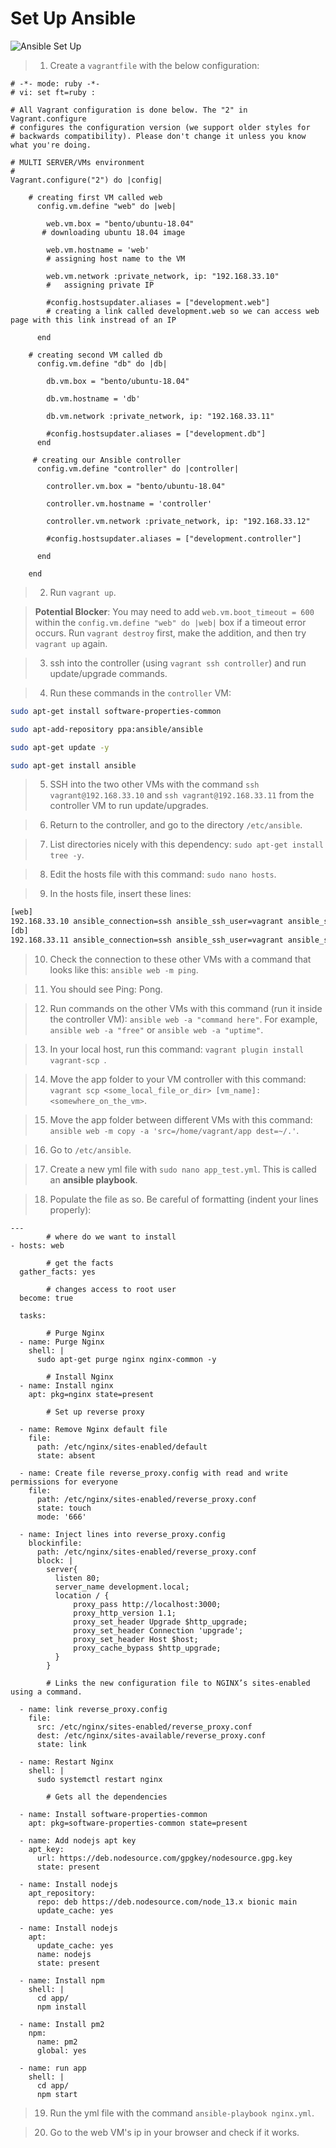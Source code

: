 # Set Up Ansible

![Ansible Set Up](../diagrams/Ansible_vagrant.png)

>1. Create a `vagrantfile` with the below configuration:

```vagrant
# -*- mode: ruby -*-
# vi: set ft=ruby :

# All Vagrant configuration is done below. The "2" in Vagrant.configure
# configures the configuration version (we support older styles for
# backwards compatibility). Please don't change it unless you know what you're doing.

# MULTI SERVER/VMs environment 
#
Vagrant.configure("2") do |config|

    # creating first VM called web  
      config.vm.define "web" do |web|
        
        web.vm.box = "bento/ubuntu-18.04"
       # downloading ubuntu 18.04 image
    
        web.vm.hostname = 'web'
        # assigning host name to the VM
        
        web.vm.network :private_network, ip: "192.168.33.10"
        #   assigning private IP
        
        #config.hostsupdater.aliases = ["development.web"]
        # creating a link called development.web so we can access web page with this link instread of an IP   
            
      end
      
    # creating second VM called db
      config.vm.define "db" do |db|
        
        db.vm.box = "bento/ubuntu-18.04"
        
        db.vm.hostname = 'db'
        
        db.vm.network :private_network, ip: "192.168.33.11"
        
        #config.hostsupdater.aliases = ["development.db"]     
      end
    
     # creating our Ansible controller
      config.vm.define "controller" do |controller|
        
        controller.vm.box = "bento/ubuntu-18.04"
        
        controller.vm.hostname = 'controller'
        
        controller.vm.network :private_network, ip: "192.168.33.12"
        
        #config.hostsupdater.aliases = ["development.controller"] 
        
      end
    
    end
```
> 2. Run `vagrant up`.

> __Potential Blocker__: You may need to add `web.vm.boot_timeout = 600` within the `config.vm.define "web" do |web|` box if a timeout error occurs. Run `vagrant destroy` first, make the addition, and then try `vagrant up` again.

> 3. ssh into the controller (using `vagrant ssh controller`) and run update/upgrade commands.

> 4. Run these commands in the `controller` VM:
```bash
sudo apt-get install software-properties-common
```
```bash
sudo apt-add-repository ppa:ansible/ansible
```
```bash
sudo apt-get update -y
```
```bash
sudo apt-get install ansible
```
> 5. SSH into the two other VMs with the command `ssh vagrant@192.168.33.10` and `ssh vagrant@192.168.33.11` from the controller VM to run update/upgrades.

> 6. Return to the controller, and go to the directory `/etc/ansible`.

> 7. List directories nicely with this dependency: `sudo apt-get install tree -y`.

> 8. Edit the hosts file with this command: `sudo nano hosts`.

> 9. In the hosts file, insert these lines:
```bash
[web]
192.168.33.10 ansible_connection=ssh ansible_ssh_user=vagrant ansible_ssh_pass=vagrant
[db]
192.168.33.11 ansible_connection=ssh ansible_ssh_user=vagrant ansible_ssh_pass=vagrant
```
> 10. Check the connection to these other VMs with a command that looks like this: `ansible web -m ping`.

> 11. You should see Ping: Pong.

> 12. Run commands on the other VMs with this command (run it inside the controller VM): `ansible web -a "command here"`. For example, `ansible web -a "free"` or `ansible web -a "uptime"`. 

> 13. In your local host, run this command: `vagrant plugin install vagrant-scp
`.

> 14. Move the app folder to your VM controller with this command: `vagrant scp <some_local_file_or_dir> [vm_name]:<somewhere_on_the_vm>`. 

> 15. Move the app folder between different VMs with this command: `ansible web -m copy -a 'src=/home/vagrant/app dest=~/.'`. 

> 16. Go to `/etc/ansible`.

> 17. Create a new yml file with `sudo nano app_test.yml`. This is called an __ansible playbook__.

> 18. Populate the file as so. Be careful of formatting (indent your lines properly):
```ansible
---
        # where do we want to install
- hosts: web

        # get the facts
  gather_facts: yes

        # changes access to root user
  become: true

  tasks:

        # Purge Nginx
  - name: Purge Nginx
    shell: |
      sudo apt-get purge nginx nginx-common -y

        # Install Nginx
  - name: Install nginx
    apt: pkg=nginx state=present

        # Set up reverse proxy

  - name: Remove Nginx default file
    file:
      path: /etc/nginx/sites-enabled/default
      state: absent

  - name: Create file reverse_proxy.config with read and write permissions for everyone
    file:
      path: /etc/nginx/sites-enabled/reverse_proxy.conf
      state: touch
      mode: '666'

  - name: Inject lines into reverse_proxy.config
    blockinfile:
      path: /etc/nginx/sites-enabled/reverse_proxy.conf
      block: |
        server{
          listen 80;
          server_name development.local;
          location / {
              proxy_pass http://localhost:3000;
              proxy_http_version 1.1;
              proxy_set_header Upgrade $http_upgrade;
              proxy_set_header Connection 'upgrade';
              proxy_set_header Host $host;
              proxy_cache_bypass $http_upgrade;
          }
        }

        # Links the new configuration file to NGINX’s sites-enabled using a command.

  - name: link reverse_proxy.config
    file:
      src: /etc/nginx/sites-enabled/reverse_proxy.conf
      dest: /etc/nginx/sites-available/reverse_proxy.conf
      state: link

  - name: Restart Nginx
    shell: |
      sudo systemctl restart nginx

        # Gets all the dependencies

  - name: Install software-properties-common
    apt: pkg=software-properties-common state=present

  - name: Add nodejs apt key
    apt_key:
      url: https://deb.nodesource.com/gpgkey/nodesource.gpg.key
      state: present

  - name: Install nodejs
    apt_repository:
      repo: deb https://deb.nodesource.com/node_13.x bionic main
      update_cache: yes

  - name: Install nodejs
    apt:
      update_cache: yes
      name: nodejs
      state: present

  - name: Install npm
    shell: |
      cd app/
      npm install

  - name: Install pm2
    npm:
      name: pm2
      global: yes

  - name: run app
    shell: |
      cd app/
      npm start
```

> 19. Run the yml file with the command `ansible-playbook nginx.yml`.

> 20. Go to the web VM's ip in your browser and check if it works.